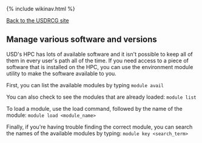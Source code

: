 {% include wikinav.html %}


[Back to the USDRCG site](http://usdrcg.github.io/index.html)

## Manage various software and versions

USD's HPC has lots of available software and it isn't possible to keep all of them in every user's path all of the time. If you need access to a piece of software that is installed on the HPC, you can use the environment module utility to make the software available to you.

First, you can list the available modules by typing `module avail`

You can also check to see the modules that are already loaded: `module list`

To load a module, use the load command, followed by the name of the module: `module load <module_name>`

Finally, if you're having trouble finding the correct module, you can search the names of the available modules by typing: `module key <search_term>`
